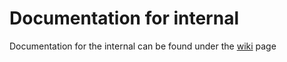 # Documentation for internal
Documentation for the internal can be found under the [wiki](https://github.com/ness8001/internal/wiki) page
